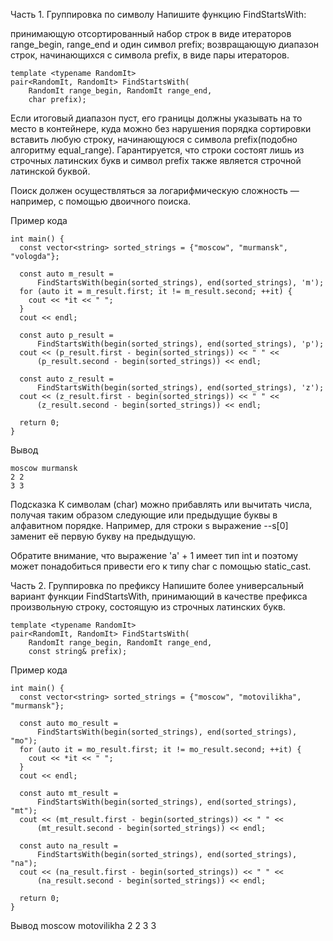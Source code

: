 Часть 1. Группировка по символу
Напишите функцию FindStartsWith:

принимающую отсортированный набор строк в виде итераторов range_begin, 
range_end и один символ prefix;
возвращающую диапазон строк, начинающихся с символа prefix, 
в виде пары итераторов.

	template <typename RandomIt>
	pair<RandomIt, RandomIt> FindStartsWith(
		RandomIt range_begin, RandomIt range_end,
		char prefix);
		
Если итоговый диапазон пуст, его границы должны указывать на то место в контейнере, 
куда можно без нарушения порядка сортировки вставить любую строку, начинающуюся с
 символа prefix(подобно алгоритму equal_range). Гарантируется, что строки состоят лишь из 
 строчных латинских букв и символ prefix также является строчной латинской буквой.

Поиск должен осуществляться за логарифмическую сложность — например, с помощью двоичного поиска.

Пример кода

	int main() {
	  const vector<string> sorted_strings = {"moscow", "murmansk", "vologda"};
	  
	  const auto m_result =
		  FindStartsWith(begin(sorted_strings), end(sorted_strings), 'm');
	  for (auto it = m_result.first; it != m_result.second; ++it) {
		cout << *it << " ";
	  }
	  cout << endl;
	  
	  const auto p_result =
		  FindStartsWith(begin(sorted_strings), end(sorted_strings), 'p');
	  cout << (p_result.first - begin(sorted_strings)) << " " <<
		  (p_result.second - begin(sorted_strings)) << endl;
	  
	  const auto z_result =
		  FindStartsWith(begin(sorted_strings), end(sorted_strings), 'z');
	  cout << (z_result.first - begin(sorted_strings)) << " " <<
		  (z_result.second - begin(sorted_strings)) << endl;
	  
	  return 0;
	}
	
Вывод

	moscow murmansk
	2 2
	3 3

Подсказка
К символам (char) можно прибавлять или вычитать числа, 
получая таким образом следующие или предыдущие буквы в алфавитном порядке. 
Например, для строки s выражение --s[0] заменит её первую букву на предыдущую.

Обратите внимание, что выражение 'a' + 1 имеет тип int и поэтому может понадобиться 
привести его к типу char с помощью static_cast.

Часть 2. Группировка по префиксу
Напишите более универсальный вариант функции FindStartsWith, 
принимающий в качестве префикса произвольную строку, состоящую из строчных латинских букв.

	template <typename RandomIt>
	pair<RandomIt, RandomIt> FindStartsWith(
		RandomIt range_begin, RandomIt range_end,
		const string& prefix);
		
Пример кода

	int main() {
	  const vector<string> sorted_strings = {"moscow", "motovilikha", "murmansk"};
	  
	  const auto mo_result =
		  FindStartsWith(begin(sorted_strings), end(sorted_strings), "mo");
	  for (auto it = mo_result.first; it != mo_result.second; ++it) {
		cout << *it << " ";
	  }
	  cout << endl;
	  
	  const auto mt_result =
		  FindStartsWith(begin(sorted_strings), end(sorted_strings), "mt");
	  cout << (mt_result.first - begin(sorted_strings)) << " " <<
		  (mt_result.second - begin(sorted_strings)) << endl;
	  
	  const auto na_result =
		  FindStartsWith(begin(sorted_strings), end(sorted_strings), "na");
	  cout << (na_result.first - begin(sorted_strings)) << " " <<
		  (na_result.second - begin(sorted_strings)) << endl;
	  
	  return 0;
	}
	
Вывод
	moscow motovilikha
	2 2
	3 3
